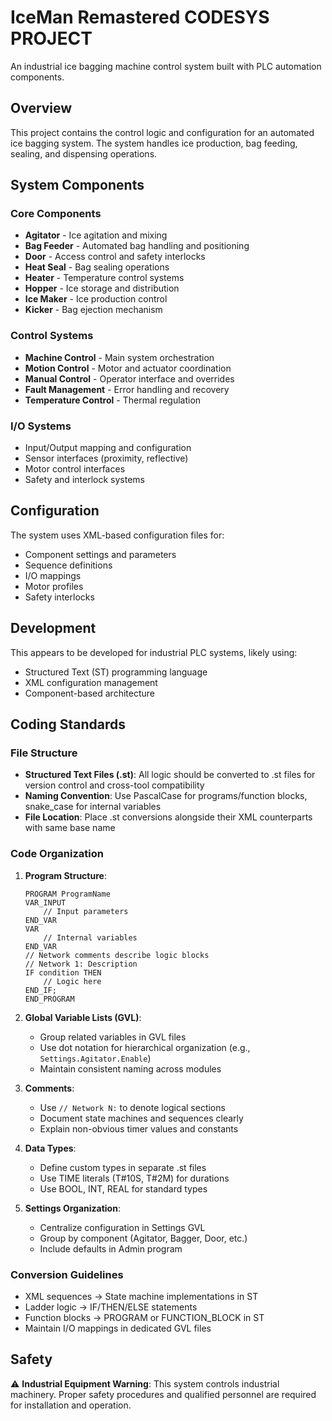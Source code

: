 # IceMan Remastered CODESYS PROJECT

An industrial ice bagging machine control system built with PLC automation components.

## Overview

This project contains the control logic and configuration for an automated ice bagging system. The system handles ice production, bag feeding, sealing, and dispensing operations.

## System Components

### Core Components
- **Agitator** - Ice agitation and mixing
- **Bag Feeder** - Automated bag handling and positioning
- **Door** - Access control and safety interlocks
- **Heat Seal** - Bag sealing operations
- **Heater** - Temperature control systems
- **Hopper** - Ice storage and distribution
- **Ice Maker** - Ice production control
- **Kicker** - Bag ejection mechanism

### Control Systems
- **Machine Control** - Main system orchestration
- **Motion Control** - Motor and actuator coordination
- **Manual Control** - Operator interface and overrides
- **Fault Management** - Error handling and recovery
- **Temperature Control** - Thermal regulation

### I/O Systems
- Input/Output mapping and configuration
- Sensor interfaces (proximity, reflective)
- Motor control interfaces
- Safety and interlock systems

## Configuration

The system uses XML-based configuration files for:
- Component settings and parameters
- Sequence definitions
- I/O mappings
- Motor profiles
- Safety interlocks

## Development

This appears to be developed for industrial PLC systems, likely using:
- Structured Text (ST) programming language
- XML configuration management
- Component-based architecture

## Coding Standards

### File Structure
- **Structured Text Files (.st)**: All logic should be converted to .st files for version control and cross-tool compatibility
- **Naming Convention**: Use PascalCase for programs/function blocks, snake_case for internal variables
- **File Location**: Place .st conversions alongside their XML counterparts with same base name

### Code Organization
1. **Program Structure**:
   ```iec-st
   PROGRAM ProgramName
   VAR_INPUT
       // Input parameters
   END_VAR
   VAR
       // Internal variables
   END_VAR
   // Network comments describe logic blocks
   // Network 1: Description
   IF condition THEN
       // Logic here
   END_IF;
   END_PROGRAM
   ```

2. **Global Variable Lists (GVL)**:
   - Group related variables in GVL files
   - Use dot notation for hierarchical organization (e.g., `Settings.Agitator.Enable`)
   - Maintain consistent naming across modules

3. **Comments**:
   - Use `// Network N:` to denote logical sections
   - Document state machines and sequences clearly
   - Explain non-obvious timer values and constants

4. **Data Types**:
   - Define custom types in separate .st files
   - Use TIME literals (T#10S, T#2M) for durations
   - Use BOOL, INT, REAL for standard types

5. **Settings Organization**:
   - Centralize configuration in Settings GVL
   - Group by component (Agitator, Bagger, Door, etc.)
   - Include defaults in Admin program

### Conversion Guidelines
- XML sequences → State machine implementations in ST
- Ladder logic → IF/THEN/ELSE statements
- Function blocks → PROGRAM or FUNCTION_BLOCK in ST
- Maintain I/O mappings in dedicated GVL files

## Safety


⚠️ **Industrial Equipment Warning**: This system controls industrial machinery. Proper safety procedures and qualified personnel are required for installation and operation.
